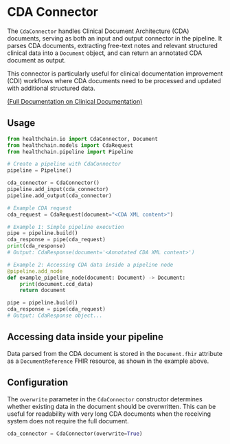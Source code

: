 # CDA Connector

The `CdaConnector` handles Clinical Document Architecture (CDA) documents, serving as both an input and output connector in the pipeline. It parses CDA documents, extracting free-text notes and relevant structured clinical data into a `Document` object, and can return an annotated CDA document as output.

This connector is particularly useful for clinical documentation improvement (CDI) workflows where CDA documents need to be processed and updated with additional structured data.

[(Full Documentation on Clinical Documentation)](../../sandbox/use_cases/clindoc.md)

## Usage

```python
from healthchain.io import CdaConnector, Document
from healthchain.models import CdaRequest
from healthchain.pipeline import Pipeline

# Create a pipeline with CdaConnector
pipeline = Pipeline()

cda_connector = CdaConnector()
pipeline.add_input(cda_connector)
pipeline.add_output(cda_connector)

# Example CDA request
cda_request = CdaRequest(document="<CDA XML content>")

# Example 1: Simple pipeline execution
pipe = pipeline.build()
cda_response = pipe(cda_request)
print(cda_response)
# Output: CdaResponse(document='<Annotated CDA XML content>')

# Example 2: Accessing CDA data inside a pipeline node
@pipeline.add_node
def example_pipeline_node(document: Document) -> Document:
    print(document.ccd_data)
    return document

pipe = pipeline.build()
cda_response = pipe(cda_request)
# Output: CdaResponse object...
```

## Accessing data inside your pipeline

Data parsed from the CDA document is stored in the `Document.fhir` attribute as a `DocumentReference` FHIR resource, as shown in the example above.

## Configuration

The `overwrite` parameter in the `CdaConnector` constructor determines whether existing data in the document should be overwritten. This can be useful for readability with very long CDA documents when the receiving system does not require the full document.

```python
cda_connector = CdaConnector(overwrite=True)
```
